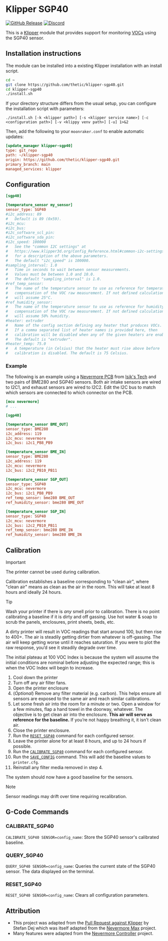 # Klipper SGP40

[![GitHub Release](https://img.shields.io/github/v/release/thetic/klipper-sgp40)](https://github.com/thetic/klipper-sgp40/releases/latest)
[![Discord](https://img.shields.io/discord/1017933489779245137?logo=Discord)](https://discord.gg/vKTRK5HNUG)

This is a [Klipper](https://www.klipper3d.org/) module that provides support for monitoring [VOCs](https://en.wikipedia.org/wiki/Volatile_organic_compound) using the SGP40 sensor.

## Installation instructions

The module can be installed into a existing Klipper installation with an install script.

```sh
cd ~
git clone https://github.com/thetic/klipper-sgp40.git
cd klipper-sgp40
./install.sh
```

If your directory structure differs from the usual setup,
you can configure the installation script with parameters:

```
./install.sh [-k <klipper path>] [-s <klipper service name>] [-c <configuration path>] [-v <klippy venv path>] [-u] 1>&2
```

Then, add the following to your `moonraker.conf` to enable automatic updates:

```ini
[update_manager klipper-sgp40]
type: git_repo
path: ~/klipper-sgp40
origin: https://github.com/thetic/klipper-sgp40.git
primary_branch: main
managed_services: klipper
```

## Configuration

```ini
[sgp40]

[temperature_sensor my_sensor]
sensor_type: SGP40
#i2c_address: 89
#   Default is 89 (0x59).
#i2c_mcu:
#i2c_bus:
#i2c_software_scl_pin:
#i2c_software_sda_pin:
#i2c_speed: 100000
#   See the "common I2C settings" at
#   https://www.klipper3d.org/Config_Reference.html#common-i2c-settings
#   for a description of the above parameters.
#   The default "i2c_speed" is 100000.
#sampling_interval: 1.0
#   Time in seconds to wait between sensor measurements.
#   Values must be between 1.0 and 10.0.
#   The default "sampling_interval" is 1.0.
#ref_temp_sensor:
#   The name of the temperature sensor to use as reference for temperature
#   compensation of the VOC raw measurement. If not defined calculations
#   will assume 25°C.
#ref_humidity_sensor:
#   The name of the temperature sensor to use as reference for humidity
#   compensation of the VOC raw measurement. If not defined calculations
#   will assume 50% humidity.
#heater: extruder
#   Name of the config section defining any heater that produces VOCs.
#   If a comma separated list of heater names is provided here, then
#   calibration will be disabled when any of the given heaters are enabled.
#   The default is "extruder".
#heater_temp: 75.0
#   A temperature (in Celsius) that the heater must rise above before
#   calibration is disabled. The default is 75 Celsius.
```

### Example

The following is an example using a [Nevermore PCB](https://github.com/xbst/Nevermore-PCB/tree/master)
from [Isik's Tech](https://store.isiks.tech/collections/nevermore-electronics) and two pairs of BME280 and SGP40 sensors.
Both air intake sensors are wired to I2C1, and exhaust sensors are wired to I2C2.
Edit the I2C bus to match which sensors are connected to which connector on the PCB.

```ini
[mcu nevermore]
# ...

[sgp40]

[temperature_sensor BME_OUT]
sensor_type: BME280
i2c_address: 119
i2c_mcu: nevermore
i2c_bus: i2c1_PB8_PB9

[temperature_sensor BME_IN]
sensor_type: BME280
i2c_address: 119
i2c_mcu: nevermore
i2c_bus: i2c2_PB10_PB11

[temperature_sensor SGP_OUT]
sensor_type: SGP40
i2c_mcu: nevermore
i2c_bus: i2c1_PB8_PB9
ref_temp_sensor: bme280 BME_OUT
ref_humidity_sensor: bme280 BME_OUT

[temperature_sensor SGP_IN]
sensor_type: SGP40
i2c_mcu: nevermore
i2c_bus: i2c2_PB10_PB11
ref_temp_sensor: bme280 BME_IN
ref_humidity_sensor: bme280 BME_IN
```

## Calibration

> [!IMPORTANT]
> The printer cannot be used during calibration.

Calibration establishes a baseline corresponding to "clean air", where "clean air" means as clean as the air in the room.
This will take at least 8 hours and ideally 24 hours.

> [!TIP]
> Wash your printer if there is _any_ smell prior to calibration.
> There is no point calibrating a baseline if it is dirty and off gassing.
> Use hot water & soap to scrub the panels, enclosures, print sheets, beds, etc.
>
> A dirty printer will result in VOC readings that start around 100, but then rise to 400+.
> The air is steadily getting dirtier from whatever is off-gassing.
> The air will keep getting worse until it reaches saturation.
> If you were to plot the raw response, you’d see it steadily degrade over time.
>
> The initial plateau at 100 VOC Index is because the system will assume the initial conditions are nominal before adjusting the expected range;
> this is when the VOC Index will begin to increase.

1. Cool down the printer
2. Turn off any air filter fans.
3. Open the printer enclosure
4. (_Optional_) Remove any filter material (e.g. carbon).
   This helps ensure all sensors are exposed to the same air and reach similar calibrations.
5. Let some fresh air into the room for a minute or two.
   Open a window for a few minutes, flap a hand towel in the doorway, whatever.
   The objective is to get clean air into the enclosure.
   **This air will serve as reference for the baseline.**
   If you’re not happy breathing it, it isn't clean air.
6. Close the printer enclosure.
7. Run the [`RESET_SGP40`](#RESET_SGP40) command for each configured sensor.
8. Leave the printer alone for at least 8 hours, and up to 24 hours if possible.
9. Run the [`CALIBRATE_SGP40`](#CALIBRATE_SGP40) command for each configured sensor.
10. Run the [`SAVE_CONFIG`](https://www.klipper3d.org/G-Codes.html#save_config) command.
    This will add the baseline values to `printer.cfg`.
11. Reinstall any filter media removed in step 4.

The system should now have a good baseline for the sensors.

> [!NOTE]
> Sensor readings may drift over time requiring recalibration.

## G-Code Commands

### CALIBRATE_SGP40

`CALIBRATE_SGP40 SENSOR=config_name`:
Store the SGP40 sensor's calibrated baseline.

### QUERY_SGP40

`QUERY_SGP40 SENSOR=config_name`:
Queries the current state of the SGP40 sensor.
The data displayed on the terminal.

### RESET_SGP40

`RESET_SGP40 SENSOR=config_name`:
Clears all configuration parameters.

## Attribution

- This project was adapted from the [Pull Request against Klipper](https://github.com/Klipper3d/klipper/pull/6738) by Stefan Dej
  which was itself adapted from the [Nevermore Max](https://github.com/nevermore3d/Nevermore_Max) project.
- Many features were adapted from the [Nevermore Controller](https://github.com/SanaaHamel/nevermore-controller) project.
